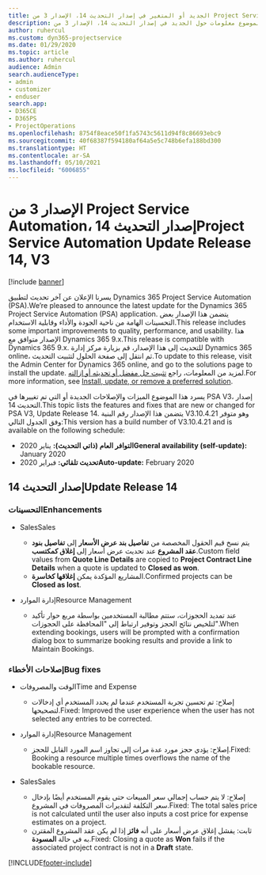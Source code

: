 ```yaml
---
title: الجديد أو المتغير في إصدار التحديث 14، الإصدار 3 من Project Service Automation
description: يقدم هذا الموضوع معلومات حول الجديد في إصدار التحديث 14، الإصدار 3 من Project Service Automation.
author: ruhercul
ms.custom: dyn365-projectservice
ms.date: 01/29/2020
ms.topic: article
ms.author: ruhercul
audience: Admin
search.audienceType:
- admin
- customizer
- enduser
search.app:
- D365CE
- D365PS
- ProjectOperations
ms.openlocfilehash: 8754f8eace50f1fa5743c5611d94f8c86693ebc9
ms.sourcegitcommit: 40f68387f594180af64a5e5c748b6efa188bd300
ms.translationtype: HT
ms.contentlocale: ar-SA
ms.lasthandoff: 05/10/2021
ms.locfileid: "6006855"
---
```

# <a name="project-service-automation-update-release-14-v3"></a><span data-ttu-id="b04dd-103">الإصدار 3 من Project Service Automation، إصدار التحديث 14</span><span class="sxs-lookup"><span data-stu-id="b04dd-103">Project Service Automation Update Release 14, V3</span></span>

[!include [banner](../includes/psa-now-project-operations.md)]

<span data-ttu-id="b04dd-104">يسرنا الإعلان عن آخر تحديث لتطبيق Dynamics 365 Project Service Automation (PSA).</span><span class="sxs-lookup"><span data-stu-id="b04dd-104">We’re pleased to announce the latest update for the Dynamics 365 Project Service Automation (PSA) application.</span></span> <span data-ttu-id="b04dd-105">يتضمن هذا الإصدار بعض التحسينات الهامة من ناحية الجودة والأداء وقابلية الاستخدام.</span><span class="sxs-lookup"><span data-stu-id="b04dd-105">This release includes some important improvements to quality, performance, and usability.</span></span> <span data-ttu-id="b04dd-106">هذا الإصدار متوافق مع Dynamics 365 9.x.</span><span class="sxs-lookup"><span data-stu-id="b04dd-106">This release is compatible with Dynamics 365 9.x.</span></span> <span data-ttu-id="b04dd-107">للتحديث إلى هذا الإصدار، قم بزيارة مركز إدارة Dynamics 365 online، ثم انتقل إلى صفحة الحلول لتثبيت التحديث.</span><span class="sxs-lookup"><span data-stu-id="b04dd-107">To update to this release, visit the Admin Center for Dynamics 365 online, and go to the solutions page to install the update.</span></span> <span data-ttu-id="b04dd-108">لمزيد من المعلومات، راجع [تثبيت حل مفضل أو تحديثه أو إزالته](/power-platform/admin/install-remove-preferred-solution).</span><span class="sxs-lookup"><span data-stu-id="b04dd-108">For more information, see [Install, update, or remove a preferred solution](/power-platform/admin/install-remove-preferred-solution).</span></span>

<span data-ttu-id="b04dd-109">يسرد هذا الموضوع الميزات والإصلاحات الجديدة أو التي تم تغييرها في PSA V3، إصدار التحديث 14.</span><span class="sxs-lookup"><span data-stu-id="b04dd-109">This topic lists the features and fixes that are new or changed for PSA V3, Update Release 14.</span></span> <span data-ttu-id="b04dd-110">يتضمن هذا الإصدار رقم البنية V3.10.4.21 وهو متوفر وفق الجدول التالي:</span><span class="sxs-lookup"><span data-stu-id="b04dd-110">This version has a build number of V3.10.4.21 and is available on the following schedule:</span></span>

- <span data-ttu-id="b04dd-111">**التوافر العام (ذاتي التحديث):** يناير 2020</span><span class="sxs-lookup"><span data-stu-id="b04dd-111">**General availability (self-update):** January 2020</span></span>
- <span data-ttu-id="b04dd-112">**تحديث تلقائي:** فبراير 2020</span><span class="sxs-lookup"><span data-stu-id="b04dd-112">**Auto-update:** February 2020</span></span>

## <a name="update-release-14"></a><span data-ttu-id="b04dd-113">إصدار التحديث 14</span><span class="sxs-lookup"><span data-stu-id="b04dd-113">Update Release 14</span></span>

### <a name="enhancements"></a><span data-ttu-id="b04dd-114">التحسينات</span><span class="sxs-lookup"><span data-stu-id="b04dd-114">Enhancements</span></span>

- <span data-ttu-id="b04dd-115">‏‏Sales</span><span class="sxs-lookup"><span data-stu-id="b04dd-115">Sales</span></span>

     - <span data-ttu-id="b04dd-116">يتم نسخ قيم الحقول المخصصة من **تفاصيل بند عرض الأسعار‬‬** إلى **تفاصيل بنود عقد المشروع‬** عند تحديث عرض أسعار إلى **إغلاق كمكتسب**.</span><span class="sxs-lookup"><span data-stu-id="b04dd-116">Custom field values from **Quote Line Details** are copied to **Project Contract Line Details** when a quote is updated to **Closed as won**.</span></span>
     - <span data-ttu-id="b04dd-117">المشاريع المؤكدة يمكن **إغلاقها كخاسرة**.</span><span class="sxs-lookup"><span data-stu-id="b04dd-117">Confirmed projects can be **Closed as lost**.</span></span>

- <span data-ttu-id="b04dd-118">إدارة الموارد</span><span class="sxs-lookup"><span data-stu-id="b04dd-118">Resource Management</span></span>

     - <span data-ttu-id="b04dd-119">عند تمديد الحجوزات، ستتم مطالبة المستخدمين بواسطة مربع حوار تأكيد لتلخيص نتائج الحجز وتوفير ارتباط إلى "المحافظة على الحجوزات‬".</span><span class="sxs-lookup"><span data-stu-id="b04dd-119">When extending bookings, users will be prompted with a confirmation dialog box to summarize booking results and provide a link to Maintain Bookings.</span></span>


### <a name="bug-fixes"></a><span data-ttu-id="b04dd-120">إصلاحات الأخطاء</span><span class="sxs-lookup"><span data-stu-id="b04dd-120">Bug fixes</span></span>

- <span data-ttu-id="b04dd-121">الوقت والمصروفات</span><span class="sxs-lookup"><span data-stu-id="b04dd-121">Time and Expense</span></span>

     - <span data-ttu-id="b04dd-122">إصلاح: تم تحسين تجربة المستخدم عندما لم يحدد المستخدم أي إدخالات لتصحيحها.</span><span class="sxs-lookup"><span data-stu-id="b04dd-122">Fixed: Improved the user experience when the user has not selected any entries to be corrected.</span></span>

- <span data-ttu-id="b04dd-123">إدارة الموارد</span><span class="sxs-lookup"><span data-stu-id="b04dd-123">Resource Management</span></span>

     - <span data-ttu-id="b04dd-124">إصلاح: يؤدي حجز مورد عدة مرات إلى تجاوز اسم المورد القابل للحجز.</span><span class="sxs-lookup"><span data-stu-id="b04dd-124">Fixed: Booking a resource multiple times overflows the name of the bookable resource.</span></span>

- <span data-ttu-id="b04dd-125">‏‏Sales</span><span class="sxs-lookup"><span data-stu-id="b04dd-125">Sales</span></span>

     - <span data-ttu-id="b04dd-126">إصلاح: لا يتم حساب إجمالي سعر المبيعات حتى يقوم المستخدم أيضًا بإدخال سعر التكلفة لتقديرات المصروفات في المشروع.</span><span class="sxs-lookup"><span data-stu-id="b04dd-126">Fixed: The total sales price is not calculated until the user also inputs a cost price for expense estimates on a project.</span></span>
     - <span data-ttu-id="b04dd-127">ثابت: يفشل إغلاق عرض أسعار على أنه **فائز** إذا لم يكن عقد المشروع المقترن به في حالة **المسودة**.</span><span class="sxs-lookup"><span data-stu-id="b04dd-127">Fixed: Closing a quote as **Won** fails if the associated project contract is not in a **Draft** state.</span></span>



[!INCLUDE[footer-include](../includes/footer-banner.md)]